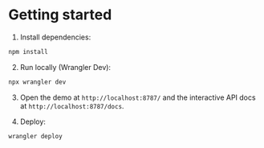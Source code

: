 # Getting started

1. Install dependencies:

```bash
npm install
```

2. Run locally (Wrangler Dev):

```bash
npx wrangler dev
```

3. Open the demo at `http://localhost:8787/` and the interactive API docs at `http://localhost:8787/docs`.

4. Deploy:

```bash
wrangler deploy
```
